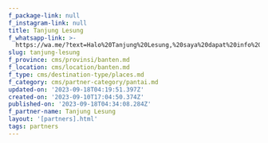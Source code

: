 ```yaml
---
f_package-link: null
f_instagram-link: null
title: Tanjung Lesung
f_whatsapp-link: >-
  https://wa.me/?text=Halo%20Tanjung%20Lesung,%20saya%20dapat%20info%20dari%20@loocale.id%20dan%20punya%20pertanyaan
slug: tanjung-lesung
f_province: cms/provinsi/banten.md
f_location: cms/location/banten.md
f_type: cms/destination-type/places.md
f_category: cms/partner-category/pantai.md
updated-on: '2023-09-18T04:19:51.397Z'
created-on: '2023-09-10T17:04:50.374Z'
published-on: '2023-09-18T04:34:08.284Z'
f_partner-name: Tanjung Lesung
layout: '[partners].html'
tags: partners
---
```



